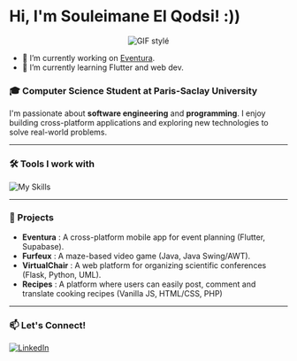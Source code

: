 # Hi, I'm Souleimane El Qodsi! :))

<p align="center">
  <img src="https://media4.giphy.com/media/v1.Y2lkPTc5MGI3NjExZjJnNjhmMDZmMGhlMXd0YjNmMHc0YTNyd3ZqcTN2dXBicnZhYmVmaiZlcD12MV9pbnRlcm5hbF9naWZfYnlfaWQmY3Q9Zw/ua7vVw9awZKWwLSYpW/giphy.gif" alt="GIF stylé">
</p>

- 🔭 I’m currently working on [Eventura](https://github.com/souleimaneelqodsi/eventura).
- 🌱 I’m currently learning Flutter and web dev.
  
### 🎓 Computer Science Student at Paris-Saclay University
I'm passionate about **software engineering** and **programming**. I enjoy building cross-platform applications and exploring new technologies to solve real-world problems.

---

### 🛠️ Tools I work with

![My Skills](https://skillicons.dev/icons?i=flutter,dart,python,flask,java,ocaml,c,cpp,php,postgresql,supabase,git,github)

---

### 🚀 Projects

- **Eventura** : A cross-platform mobile app for event planning (Flutter, Supabase).
- **Furfeux** : A maze-based video game (Java, Java Swing/AWT).
- **VirtualChair** : A web platform for organizing scientific conferences (Flask, Python, UML).
- **Recipes** : A platform where users can easily post, comment and translate cooking recipes (Vanilla JS, HTML/CSS, PHP)

---

### 📫 Let's Connect!

[![LinkedIn](https://img.shields.io/badge/LinkedIn-0077B5?style=for-the-badge&logo=linkedin&logoColor=white)](https://www.linkedin.com/in/souleimaneelqodsi)

